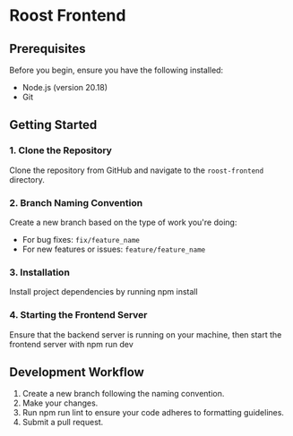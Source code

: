 # Roost Frontend

## Prerequisites

Before you begin, ensure you have the following installed:

- Node.js (version 20.18)
- Git

## Getting Started

### 1. Clone the Repository
Clone the repository from GitHub and navigate to the `roost-frontend` directory.

### 2. Branch Naming Convention
Create a new branch based on the type of work you're doing:

- For bug fixes: `fix/feature_name`
- For new features or issues: `feature/feature_name`

### 3. Installation
Install project dependencies by running npm install

### 4. Starting the Frontend Server
Ensure that the backend server is running on your machine, then start the frontend server with npm run dev

## Development Workflow

1. Create a new branch following the naming convention.
2. Make your changes.
3. Run npm run lint to ensure your code adheres to formatting guidelines.
4. Submit a pull request.
